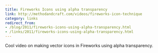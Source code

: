 ```yaml
---
title: Fireworks Icons using alpha transparency
link: http://methodandcraft.com/videos/fireworks-icon-technique
category: links
redirect_from:
- /blog/2011/fireworks-icons-using-alpha-transparency.html
- /links/2011/fireworks-icons-using-alpha-transparency.html
---
```


Cool video on making vector icons in Fireworks using alpha transparency.
